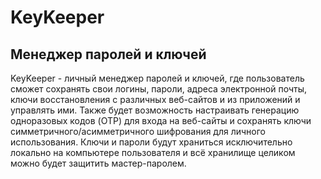 # KeyKeeper
## Менеджер паролей и ключей

KeyKeeper - личный менеджер паролей и ключей, где пользователь сможет сохранять свои логины, пароли, адреса электронной почты, ключи восстановления с различных веб-сайтов и из приложений и управлять ими.
Также будет возможность настраивать генерацию одноразовых кодов (OTP) для входа на веб-сайты и сохранять ключи симметричного/асимметричного шифрования для личного использования.
Ключи и пароли будут храниться исключительно локально на компьютере пользователя и всё хранилище целиком можно будет защитить мастер-паролем.
